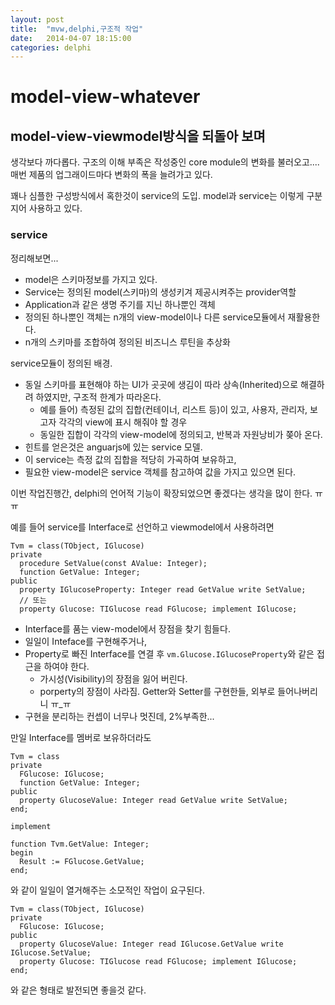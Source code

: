 ```yaml
---
layout: post
title:  "mvw,delphi,구조적 작업"
date:   2014-04-07 18:15:00
categories: delphi
---
```


# model-view-whatever


## model-view-viewmodel방식을 되돌아 보며

생각보다 까다롭다. 구조의 이해 부족은 작성중인 core module의 변화를 불러오고.... 매번 제품의 업그래이드마다 변화의 폭을 늘려가고 있다.

꽤나 심플한 구성방식에서 혹한것이 service의 도입. model과 service는 이렇게 구분지어 사용하고 있다.

### service

정리해보면...

- model은 스키마정보를 가지고 있다.
- Service는 정의된 model(스키마)의 생성키겨 제공시켜주는 provider역할
- Application과 같은 생명 주기를 지닌 하나뿐인 객체
- 정의된 하나뿐인 객체는 n개의 view-model이나 다른 service모듈에서 재활용한다.
- n개의 스키마를 조합하여 정의된 비즈니스 루틴을 추상화

service모듈이 정의된 배경.

- 동일 스키마를 표현해야 하는 UI가 곳곳에 생김이 따라 상속(Inherited)으로 해결하려 하였지만, 구조적 한계가 따라온다.
  - 예를 들어) 측정된 값의 집합(컨테이너, 리스트 등)이 있고, 사용자, 관리자, 보고자 각각의 view에 표시 해줘야 할 경우
  - 동일한 집합이 각각의 view-model에 정의되고, 반복과 자원낭비가 쫒아 온다.
- 힌트를 얻은것은 anguarjs에 있는 service 모델.
- 이 service는 측정 값의 집합을 적당히 가곡하여 보유하고,
- 필요한 view-model은 service 객체를 참고하여 값을 가지고 있으면 된다.

이번 작업진행간, delphi의 언어적 기능이 확장되었으면 좋겠다는 생각을 많이 한다. ㅠㅠ

예를 들어 service를 Interface로 선언하고 viewmodel에서 사용하려면

```delphi
Tvm = class(TObject, IGlucose)
private
  procedure SetValue(const AValue: Integer);
  function GetValue: Integer;
public
  property IGlucoseProperty: Integer read GetValue write SetValue;
  // 또는
  property Glucose: TIGlucose read FGlucose; implement IGlucose;
```

- Interface를 품는 view-model에서 장점을 찾기 힘들다.
- 일일이 Inteface를 구현해주거나,
- Property로 빠진 Interface를 연결 후 `vm.Glucose.IGlucoseProperty`와 같은 접근을 하여야 한다.
	- 가시성(Visibility)의 장점을 잃어 버린다.
	- porperty의 장점이 사라짐. Getter와 Setter를 구현한들, 외부로 들어나버리니 ㅠ_ㅠ
- 구현을 분리하는 컨셉이 너무나 멋진데, 2%부족한...

만일 Interface를 멤버로 보유하더라도

```delphi
Tvm = class
private
  FGlucose: IGlucose;
  function GetValue: Integer;
public
  property GlucoseValue: Integer read GetValue write SetValue;
end;

implement

function Tvm.GetValue: Integer;
begin
  Result := FGlucose.GetValue;
end;
```

와 같이 일일이 열거해주는 소모적인 작업이 요구된다.

```delphi
Tvm = class(TObject, IGlucose)
private
  FGlucose: IGlucose;
public
  property GlucoseValue: Integer read IGlucose.GetValue write IGlucose.SetValue;
  property Glucose: TIGlucose read FGlucose; implement IGlucose;
end;
```

와 같은 형태로 발전되면 좋을것 같다.
